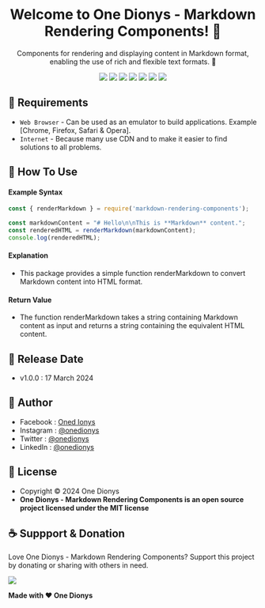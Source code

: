<h1 align="center">Welcome to One Dionys - Markdown Rendering Components! 👋 </h1>

<p align="center">Components for rendering and displaying content in Markdown format, enabling the use of rich and flexible text formats. 💖 </p>

<p align="center">
<img src="https://img.shields.io/github/contributors/onedionys/onedionys-markdown-rendering-components?style=flat-square">
<img src="https://img.shields.io/github/issues/onedionys/onedionys-markdown-rendering-components?style=flat-square">
<img src="https://img.shields.io/github/stars/onedionys/onedionys-markdown-rendering-components?style=flat-square"> 
<img src="https://img.shields.io/github/forks/onedionys/onedionys-markdown-rendering-components?style=flat-square">
<img src="https://img.shields.io/github/last-commit/onedionys/onedionys-markdown-rendering-components.svg?style=flat-square">
<img src="https://img.shields.io/github/languages/code-size/onedionys/onedionys-markdown-rendering-components?style=flat-square">
<img src="https://img.shields.io/github/license/onedionys/onedionys-markdown-rendering-components?style=flat-square">
</p>

## 💾 Requirements

* `Web Browser` - Can be used as an emulator to build applications. Example [Chrome, Firefox, Safari & Opera].
* `Internet` - Because many use CDN and to make it easier to find solutions to all problems.

## 🎯 How To Use

#### Example Syntax

```javascript
const { renderMarkdown } = require('markdown-rendering-components');

const markdownContent = "# Hello\n\nThis is **Markdown** content.";
const renderedHTML = renderMarkdown(markdownContent);
console.log(renderedHTML);
```

#### Explanation

* This package provides a simple function renderMarkdown to convert Markdown content into HTML format.

#### Return Value

* The function renderMarkdown takes a string containing Markdown content as input and returns a string containing the equivalent HTML content.

## 📆 Release Date

* v1.0.0 : 17 March 2024

## 🧑 Author

* Facebook : <a href="https://www.facebook.com/theonedionys"> Oned Ionys</a>
* Instagram : <a href="https://www.instagram.com/onedionys/"> @onedionys</a>
* Twitter : <a href="https://twitter.com/onedionys"> @onedionys</a>
* LinkedIn :  <a href="https://www.linkedin.com/in/onedionys/"> @onedionys</a>

## 📝 License

* Copyright © 2024 One Dionys
* **One Dionys - Markdown Rendering Components is an open source project licensed under the MIT license**

## ☕️ Suppport & Donation

Love One Dionys - Markdown Rendering Components? Support this project by donating or sharing with others in need.

<a href="https://www.buymeacoffee.com/onedionys"><img src="https://img.shields.io/badge/Buy_Me_A_Coffee-FFDD00?style=for-the-badge&logo=buy-me-a-coffee&logoColor=black"/> </a>

**Made with ❤️ One Dionys**
